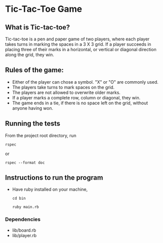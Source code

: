 # Tic-Tac-Toe Game

## What is Tic-tac-toe?

Tic-tac-toe is a pen and paper game of two players, where each player takes turns in marking the spaces in a 3 X 3 grid. If a player succeeds in placing three of their marks in a horizontal, or vertical or diagonal direction along the grid, they win.

## Rules of the game:

- Either of the player can chose a symbol. "X" or "O" are commonly used.
- The players take turns to mark spaces on the grid.
- The players are not allowed to overwrite older marks.
- If a player marks a complete row, column or diagonal, they win.
- The game ends in a tie, if there is no space left on the grid, without anyone having won.

## Running the tests

From the project root directory, run

    rspec

or

    rspec --format doc

## Instructions to run the program

- Have ruby installed on your machine,

    `cd bin`

    `ruby main.rb`

### Dependencies

- lib/board.rb
- lib/player.rb
